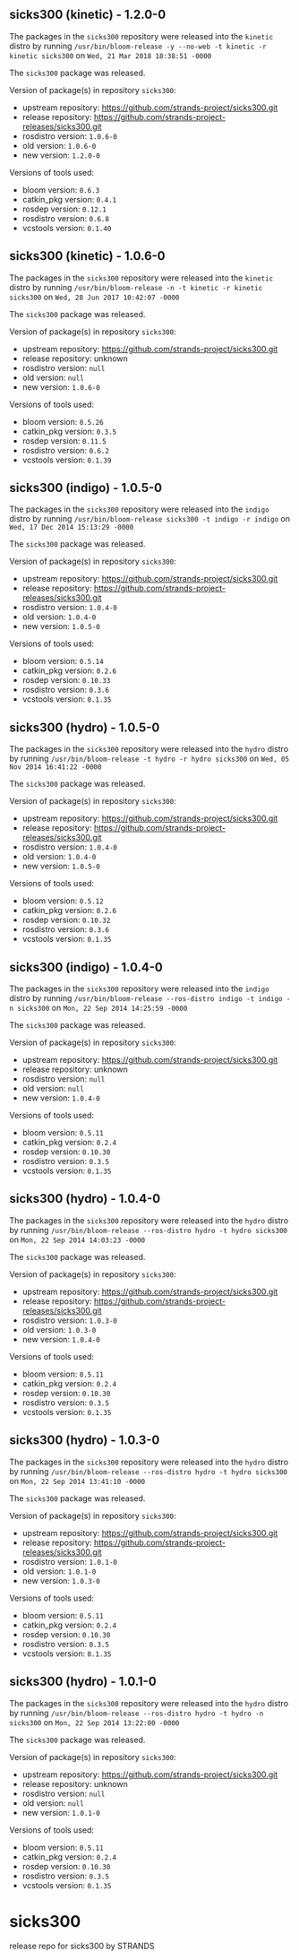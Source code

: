 ## sicks300 (kinetic) - 1.2.0-0

The packages in the `sicks300` repository were released into the `kinetic` distro by running `/usr/bin/bloom-release -y --no-web -t kinetic -r kinetic sicks300` on `Wed, 21 Mar 2018 18:38:51 -0000`

The `sicks300` package was released.

Version of package(s) in repository `sicks300`:

- upstream repository: https://github.com/strands-project/sicks300.git
- release repository: https://github.com/strands-project-releases/sicks300.git
- rosdistro version: `1.0.6-0`
- old version: `1.0.6-0`
- new version: `1.2.0-0`

Versions of tools used:

- bloom version: `0.6.3`
- catkin_pkg version: `0.4.1`
- rosdep version: `0.12.1`
- rosdistro version: `0.6.8`
- vcstools version: `0.1.40`


## sicks300 (kinetic) - 1.0.6-0

The packages in the `sicks300` repository were released into the `kinetic` distro by running `/usr/bin/bloom-release -n -t kinetic -r kinetic sicks300` on `Wed, 28 Jun 2017 10:42:07 -0000`

The `sicks300` package was released.

Version of package(s) in repository `sicks300`:

- upstream repository: https://github.com/strands-project/sicks300.git
- release repository: unknown
- rosdistro version: `null`
- old version: `null`
- new version: `1.0.6-0`

Versions of tools used:

- bloom version: `0.5.26`
- catkin_pkg version: `0.3.5`
- rosdep version: `0.11.5`
- rosdistro version: `0.6.2`
- vcstools version: `0.1.39`


## sicks300 (indigo) - 1.0.5-0

The packages in the `sicks300` repository were released into the `indigo` distro by running `/usr/bin/bloom-release sicks300 -t indigo -r indigo` on `Wed, 17 Dec 2014 15:13:29 -0000`

The `sicks300` package was released.

Version of package(s) in repository `sicks300`:
- upstream repository: https://github.com/strands-project/sicks300.git
- release repository: https://github.com/strands-project-releases/sicks300.git
- rosdistro version: `1.0.4-0`
- old version: `1.0.4-0`
- new version: `1.0.5-0`

Versions of tools used:
- bloom version: `0.5.14`
- catkin_pkg version: `0.2.6`
- rosdep version: `0.10.33`
- rosdistro version: `0.3.6`
- vcstools version: `0.1.35`


## sicks300 (hydro) - 1.0.5-0

The packages in the `sicks300` repository were released into the `hydro` distro by running `/usr/bin/bloom-release -t hydro -r hydro sicks300` on `Wed, 05 Nov 2014 16:41:22 -0000`

The `sicks300` package was released.

Version of package(s) in repository `sicks300`:
- upstream repository: https://github.com/strands-project/sicks300.git
- release repository: https://github.com/strands-project-releases/sicks300.git
- rosdistro version: `1.0.4-0`
- old version: `1.0.4-0`
- new version: `1.0.5-0`

Versions of tools used:
- bloom version: `0.5.12`
- catkin_pkg version: `0.2.6`
- rosdep version: `0.10.32`
- rosdistro version: `0.3.6`
- vcstools version: `0.1.35`


## sicks300 (indigo) - 1.0.4-0

The packages in the `sicks300` repository were released into the `indigo` distro by running `/usr/bin/bloom-release --ros-distro indigo -t indigo -n sicks300` on `Mon, 22 Sep 2014 14:25:59 -0000`

The `sicks300` package was released.

Version of package(s) in repository `sicks300`:
- upstream repository: https://github.com/strands-project/sicks300.git
- release repository: unknown
- rosdistro version: `null`
- old version: `null`
- new version: `1.0.4-0`

Versions of tools used:
- bloom version: `0.5.11`
- catkin_pkg version: `0.2.4`
- rosdep version: `0.10.30`
- rosdistro version: `0.3.5`
- vcstools version: `0.1.35`


## sicks300 (hydro) - 1.0.4-0

The packages in the `sicks300` repository were released into the `hydro` distro by running `/usr/bin/bloom-release --ros-distro hydro -t hydro sicks300` on `Mon, 22 Sep 2014 14:03:23 -0000`

The `sicks300` package was released.

Version of package(s) in repository `sicks300`:
- upstream repository: https://github.com/strands-project/sicks300.git
- release repository: https://github.com/strands-project-releases/sicks300.git
- rosdistro version: `1.0.3-0`
- old version: `1.0.3-0`
- new version: `1.0.4-0`

Versions of tools used:
- bloom version: `0.5.11`
- catkin_pkg version: `0.2.4`
- rosdep version: `0.10.30`
- rosdistro version: `0.3.5`
- vcstools version: `0.1.35`


## sicks300 (hydro) - 1.0.3-0

The packages in the `sicks300` repository were released into the `hydro` distro by running `/usr/bin/bloom-release --ros-distro hydro -t hydro sicks300` on `Mon, 22 Sep 2014 13:41:10 -0000`

The `sicks300` package was released.

Version of package(s) in repository `sicks300`:
- upstream repository: https://github.com/strands-project/sicks300.git
- release repository: https://github.com/strands-project-releases/sicks300.git
- rosdistro version: `1.0.1-0`
- old version: `1.0.1-0`
- new version: `1.0.3-0`

Versions of tools used:
- bloom version: `0.5.11`
- catkin_pkg version: `0.2.4`
- rosdep version: `0.10.30`
- rosdistro version: `0.3.5`
- vcstools version: `0.1.35`


## sicks300 (hydro) - 1.0.1-0

The packages in the `sicks300` repository were released into the `hydro` distro by running `/usr/bin/bloom-release --ros-distro hydro -t hydro -n sicks300` on `Mon, 22 Sep 2014 13:22:00 -0000`

The `sicks300` package was released.

Version of package(s) in repository `sicks300`:
- upstream repository: https://github.com/strands-project/sicks300.git
- release repository: unknown
- rosdistro version: `null`
- old version: `null`
- new version: `1.0.1-0`

Versions of tools used:
- bloom version: `0.5.11`
- catkin_pkg version: `0.2.4`
- rosdep version: `0.10.30`
- rosdistro version: `0.3.5`
- vcstools version: `0.1.35`


sicks300
========

release repo for sicks300 by STRANDS

